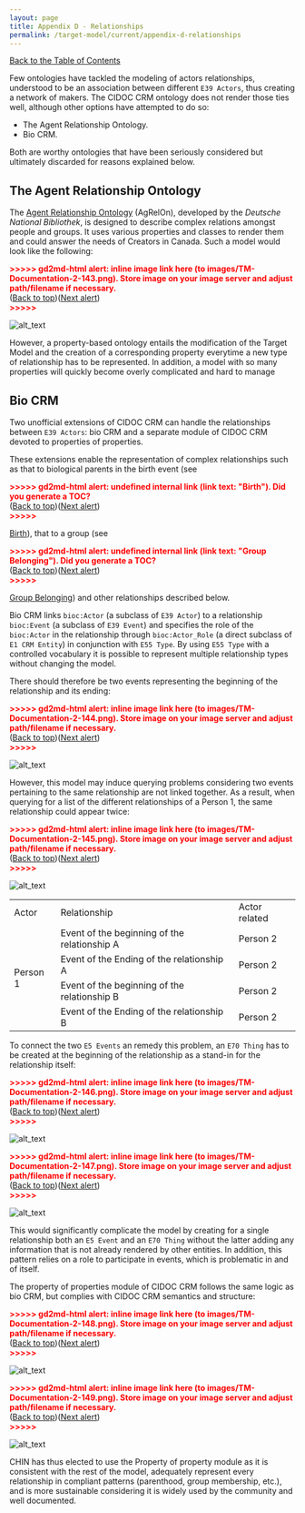 ```yaml
---
layout: page
title: Appendix D - Relationships 
permalink: /target-model/current/appendix-d-relationships
---
```

[Back to the Table of Contents](/target-model/current/information#table-of-contents)

Few ontologies have tackled the modeling of actors relationships, understood to be an association between different `E39 Actors`, thus creating a network of makers. The CIDOC CRM ontology does not render those ties well, although other options have attempted to do so: 



*   The Agent Relationship Ontology.
*   Bio CRM.

Both are worthy ontologies that have been seriously considered but ultimately discarded for reasons explained below. 


## The Agent Relationship Ontology

The [Agent Relationship Ontology](https://d-nb.info/standards/elementset/agrelon) (AgRelOn), developed by the _Deutsche National Bibliothek_, is designed to describe complex relations amongst people and groups. It uses various properties and classes to render them and could answer the needs of Creators in Canada. Such a model would look like the following: 



<p id="gdcalert73" ><span style="color: red; font-weight: bold">>>>>>  gd2md-html alert: inline image link here (to images/TM-Documentation-2-143.png). Store image on your image server and adjust path/filename if necessary. </span><br>(<a href="#">Back to top</a>)(<a href="#gdcalert74">Next alert</a>)<br><span style="color: red; font-weight: bold">>>>>> </span></p>


![alt_text](images/TM-Documentation-2-143.png "image_tooltip")


However, a property-based ontology entails the modification of the Target Model and the creation of a corresponding property everytime a new type of relationship has to be represented. In addition, a model with so many properties will quickly become overly complicated and hard to manage


## Bio CRM

Two unofficial extensions of CIDOC CRM can handle the relationships between `E39 Actors`: bio CRM and a separate module of CIDOC CRM devoted to properties of properties.

These extensions enable the representation of complex relationships such as that to biological parents in the birth event (see 

<p id="gdcalert74" ><span style="color: red; font-weight: bold">>>>>>  gd2md-html alert: undefined internal link (link text: "Birth"). Did you generate a TOC? </span><br>(<a href="#">Back to top</a>)(<a href="#gdcalert75">Next alert</a>)<br><span style="color: red; font-weight: bold">>>>>> </span></p>

[Birth](#heading=h.dhrglii4cevr)), that to a group (see 

<p id="gdcalert75" ><span style="color: red; font-weight: bold">>>>>>  gd2md-html alert: undefined internal link (link text: "Group Belonging"). Did you generate a TOC? </span><br>(<a href="#">Back to top</a>)(<a href="#gdcalert76">Next alert</a>)<br><span style="color: red; font-weight: bold">>>>>> </span></p>

[Group Belonging](#heading=h.cnjof86v1w0s)) and other relationships described below.

Bio CRM links `bioc:Actor` (a subclass of `E39 Actor`) to a relationship `bioc:Event` (a subclass of `E39 Event`) and specifies the role of the `bioc:Actor` in the relationship through `bioc:Actor_Role` (a direct subclass of `E1 CRM Entity`) in conjunction with `E55 Type`. By using `E55 Type` with a controlled vocabulary it is possible to represent multiple relationship types without changing the model.

There should therefore be two events representing the beginning of the relationship and its ending: 



<p id="gdcalert76" ><span style="color: red; font-weight: bold">>>>>>  gd2md-html alert: inline image link here (to images/TM-Documentation-2-144.png). Store image on your image server and adjust path/filename if necessary. </span><br>(<a href="#">Back to top</a>)(<a href="#gdcalert77">Next alert</a>)<br><span style="color: red; font-weight: bold">>>>>> </span></p>


![alt_text](images/TM-Documentation-2-144.png "image_tooltip")


However, this model may induce querying problems considering two events pertaining to the same relationship are not linked together. As a result, when querying for a list of the different relationships of a Person 1, the same relationship could appear twice:



<p id="gdcalert77" ><span style="color: red; font-weight: bold">>>>>>  gd2md-html alert: inline image link here (to images/TM-Documentation-2-145.png). Store image on your image server and adjust path/filename if necessary. </span><br>(<a href="#">Back to top</a>)(<a href="#gdcalert78">Next alert</a>)<br><span style="color: red; font-weight: bold">>>>>> </span></p>


![alt_text](images/TM-Documentation-2-145.png "image_tooltip")



<table>
  <tr>
   <td>Actor
   </td>
   <td>Relationship
   </td>
   <td>Actor related
   </td>
  </tr>
  <tr>
   <td rowspan="4" >Person 1
   </td>
   <td>Event of the beginning of the relationship A
   </td>
   <td>Person 2
   </td>
  </tr>
  <tr>
   <td>Event of the Ending of the relationship A
   </td>
   <td>Person 2
   </td>
  </tr>
  <tr>
   <td>Event of the beginning of the relationship B
   </td>
   <td>Person 2
   </td>
  </tr>
  <tr>
   <td>Event of the Ending of the relationship B
   </td>
   <td>Person 2
   </td>
  </tr>
</table>


To connect the two `E5 Events` an remedy this problem, an `E70 Thing` has to be created at the beginning of the relationship as a stand-in for the relationship itself:



<p id="gdcalert78" ><span style="color: red; font-weight: bold">>>>>>  gd2md-html alert: inline image link here (to images/TM-Documentation-2-146.png). Store image on your image server and adjust path/filename if necessary. </span><br>(<a href="#">Back to top</a>)(<a href="#gdcalert79">Next alert</a>)<br><span style="color: red; font-weight: bold">>>>>> </span></p>


![alt_text](images/TM-Documentation-2-146.png "image_tooltip")




<p id="gdcalert79" ><span style="color: red; font-weight: bold">>>>>>  gd2md-html alert: inline image link here (to images/TM-Documentation-2-147.png). Store image on your image server and adjust path/filename if necessary. </span><br>(<a href="#">Back to top</a>)(<a href="#gdcalert80">Next alert</a>)<br><span style="color: red; font-weight: bold">>>>>> </span></p>


![alt_text](images/TM-Documentation-2-147.png "image_tooltip")


This would significantly complicate the model by creating for a single relationship both an `E5 Event` and an `E70 Thing` without the latter adding any information that is not already rendered by other entities. In addition, this pattern relies on a role to participate in events, which is problematic in and of itself. 

The property of properties module of CIDOC CRM follows the same logic as bio CRM, but complies with CIDOC CRM semantics and structure:



<p id="gdcalert80" ><span style="color: red; font-weight: bold">>>>>>  gd2md-html alert: inline image link here (to images/TM-Documentation-2-148.png). Store image on your image server and adjust path/filename if necessary. </span><br>(<a href="#">Back to top</a>)(<a href="#gdcalert81">Next alert</a>)<br><span style="color: red; font-weight: bold">>>>>> </span></p>


![alt_text](images/TM-Documentation-2-148.png "image_tooltip")




<p id="gdcalert81" ><span style="color: red; font-weight: bold">>>>>>  gd2md-html alert: inline image link here (to images/TM-Documentation-2-149.png). Store image on your image server and adjust path/filename if necessary. </span><br>(<a href="#">Back to top</a>)(<a href="#gdcalert82">Next alert</a>)<br><span style="color: red; font-weight: bold">>>>>> </span></p>


![alt_text](images/TM-Documentation-2-149.png "image_tooltip")


CHIN has thus elected to use the Property of property module as it is consistent with the rest of the model, adequately represent every relationship in compliant patterns (parenthood, group membership, etc.), and is more sustainable considering it is widely used by the community and well documented.